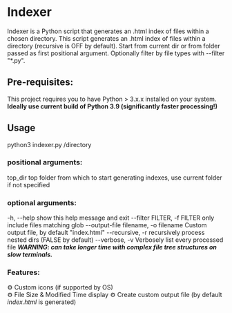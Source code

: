 # Indexer
Indexer is a Python script that generates an .html index of files within a chosen directory. This script generates an .html index of files within a directory (recursive is OFF by default). Start from current dir or from folder passed as first positional argument. Optionally filter by file types with --filter "*.py".

## Pre-requisites:
This project requires you to have Python > 3.x.x installed on your system. **Ideally use current build of Python 3.9 (significantly faster processing!)**

## Usage
python3 indexer.py /directory  

### positional arguments:
  top_dir               top folder from which to start generating indexes, use
                        current folder if not specified

### optional arguments:
  -h, --help            show this help message and exit
  --filter FILTER, -f FILTER
                        only include files matching glob
  --output-file filename, -o filename
                        Custom output file, by default "index.html"
  --recursive, -r       recursively process nested dirs (FALSE by default)
  --verbose, -v        Verbosely list every processed file ***WARNING: can take longer time with complex file
                        tree structures on slow terminals.*** 
### Features:  
⚙️ Custom icons (if supported by OS)  
⚙️ File Size & Modified Time display 
⚙️ Create custom output file (by default *index.html* is generated)
